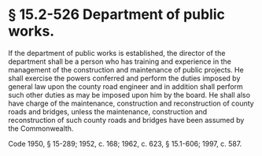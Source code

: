 # § 15.2-526 Department of public works.

<p>If the department of public works is established, the director of the department shall be a person who has training and experience in the management of the construction and maintenance of public projects. He shall exercise the powers conferred and perform the duties imposed by general law upon the county road engineer and in addition shall perform such other duties as may be imposed upon him by the board. He shall also have charge of the maintenance, construction and reconstruction of county roads and bridges, unless the maintenance, construction and reconstruction of such county roads and bridges have been assumed by the Commonwealth.</p><p>Code 1950, § 15-289; 1952, c. 168; 1962, c. 623, § 15.1-606; 1997, c. 587.</p>